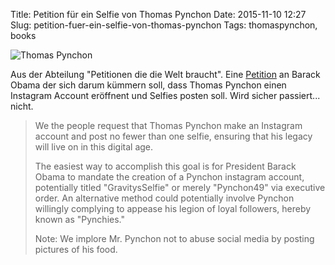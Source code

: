 Title: Petition für ein Selfie von Thomas Pynchon
Date: 2015-11-10 12:27
Slug: petition-fuer-ein-selfie-von-thomas-pynchon
Tags: thomaspynchon, books

![Thomas Pynchon]({static}/images/simpson_pynchon.jpg)

Aus der Abteilung "Petitionen die die Welt braucht". Eine [Petition](https://www.change.org/p/barack-obama-thomas-pynchon-must-post-a-selfie-on-instagram) an Barack Obama der sich darum kümmern soll, dass Thomas Pynchon einen Instagram Account eröffnent und Selfies posten soll. Wird sicher passiert... nicht.

> We the people request that Thomas Pynchon make an Instagram account and post no fewer than one selfie, ensuring that his legacy will live on in this digital age.
>
> The easiest way to accomplish this goal is for President Barack Obama to mandate the creation of a Pynchon instagram account, potentially titled "GravitysSelfie" or merely "Pynchon49" via executive order. An alternative method could potentially involve Pynchon willingly complying to appease his legion of loyal followers, hereby known as "Pynchies."
>
> Note: We implore Mr. Pynchon not to abuse social media by posting pictures of his food.
